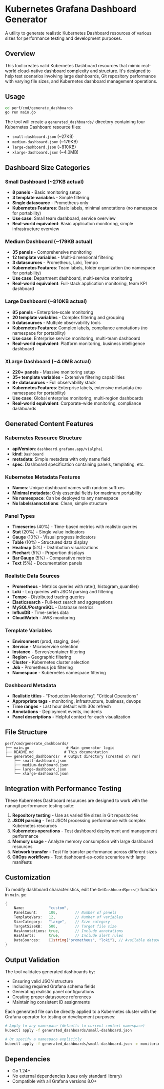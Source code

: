# Kubernetes Grafana Dashboard Generator

A utility to generate realistic Kubernetes Dashboard resources of various sizes for performance testing and development purposes.

## Overview

This tool creates valid Kubernetes Dashboard resources that mimic real-world cloud-native dashboard complexity and structure. It's designed to help test scenarios involving large dashboards, Git repository performance with varying file sizes, and Kubernetes dashboard management operations.

## Usage

```bash
cd perf/cmd/generate_dashboards
go run main.go
```

The tool will create a `generated_dashboards/` directory containing four Kubernetes Dashboard resource files:

- `small-dashboard.json` (~27KB)
- `medium-dashboard.json` (~179KB) 
- `large-dashboard.json` (~810KB)
- `xlarge-dashboard.json` (~4.0MB)

## Dashboard Size Categories

### Small Dashboard (~27KB actual)
- **8 panels** - Basic monitoring setup
- **3 template variables** - Simple filtering
- **Single datasource** - Prometheus only
- **Kubernetes Features**: Basic labels, minimal annotations (no namespace for portability)
- **Use case**: Small team dashboard, service overview
- **Real-world equivalent**: Basic application monitoring, simple infrastructure overview

### Medium Dashboard (~179KB actual)
- **35 panels** - Comprehensive monitoring
- **12 template variables** - Multi-dimensional filtering
- **3 datasources** - Prometheus, Loki, Tempo
- **Kubernetes Features**: Team labels, folder organization (no namespace for portability)
- **Use case**: Department dashboard, multi-service monitoring
- **Real-world equivalent**: Full-stack application monitoring, team KPI dashboard

### Large Dashboard (~810KB actual)
- **85 panels** - Enterprise-scale monitoring
- **20 template variables** - Complex filtering and grouping
- **5 datasources** - Multiple observability tools
- **Kubernetes Features**: Complex labels, compliance annotations (no namespace for portability)
- **Use case**: Enterprise service monitoring, multi-team dashboard
- **Real-world equivalent**: Platform monitoring, business intelligence dashboard

### XLarge Dashboard (~4.0MB actual)
- **220+ panels** - Massive monitoring setup
- **35+ template variables** - Extensive filtering capabilities
- **8+ datasources** - Full observability stack
- **Kubernetes Features**: Enterprise labels, extensive metadata (no namespace for portability)
- **Use case**: Global enterprise monitoring, multi-region dashboards
- **Real-world equivalent**: Corporate-wide monitoring, compliance dashboards

## Generated Content Features

### Kubernetes Resource Structure
- **apiVersion**: `dashboard.grafana.app/v1alpha1`
- **kind**: `Dashboard`
- **metadata**: Simple metadata with only name field
- **spec**: Dashboard specification containing panels, templating, etc.

### Kubernetes Metadata Features
- **Names**: Unique dashboard names with random suffixes
- **Minimal metadata**: Only essential fields for maximum portability
- **No namespace**: Can be deployed to any namespace
- **No labels/annotations**: Clean, simple structure

### Panel Types
- **Timeseries** (40%) - Time-based metrics with realistic queries
- **Stat** (20%) - Single value indicators  
- **Gauge** (10%) - Visual progress indicators
- **Table** (10%) - Structured data display
- **Heatmap** (5%) - Distribution visualizations
- **Piechart** (5%) - Proportion displays
- **Bar Gauge** (5%) - Comparative metrics
- **Text** (5%) - Documentation panels

### Realistic Data Sources
- **Prometheus** - Metrics queries with rate(), histogram_quantile()
- **Loki** - Log queries with JSON parsing and filtering
- **Tempo** - Distributed tracing queries
- **Elasticsearch** - Full-text search and aggregations
- **MySQL/PostgreSQL** - Database metrics
- **InfluxDB** - Time-series data
- **CloudWatch** - AWS monitoring

### Template Variables
- **Environment** (prod, staging, dev)
- **Service** - Microservice selection
- **Instance** - Server/container filtering  
- **Region** - Geographic filtering
- **Cluster** - Kubernetes cluster selection
- **Job** - Prometheus job filtering
- **Namespace** - Kubernetes namespace filtering

### Dashboard Metadata
- **Realistic titles** - "Production Monitoring", "Critical Operations"
- **Appropriate tags** - monitoring, infrastructure, business, devops
- **Time ranges** - Last hour default with 30s refresh
- **Annotations** - Deployment events, incidents
- **Panel descriptions** - Helpful context for each visualization

## File Structure

```
perf/cmd/generate_dashboards/
├── main.go                 # Main generator logic
├── README.md              # This documentation
└── generated_dashboards/  # Output directory (created on run)
    ├── small-dashboard.json
    ├── medium-dashboard.json  
    ├── large-dashboard.json
    └── xlarge-dashboard.json
```

## Integration with Performance Testing

These Kubernetes Dashboard resources are designed to work with the nanogit performance testing suite:

1. **Repository testing** - Use as varied file sizes in Git repositories
2. **JSON parsing** - Test JSON processing performance with complex Kubernetes resources
3. **Kubernetes operations** - Test dashboard deployment and management performance
4. **Memory usage** - Analyze memory consumption with large dashboard resources
5. **Network transfer** - Test file transfer performance across different sizes
6. **GitOps workflows** - Test dashboard-as-code scenarios with large manifests

## Customization

To modify dashboard characteristics, edit the `GetDashboardSpecs()` function in `main.go`:

```go
{
    Name:           "custom",
    PanelCount:     100,        // Number of panels
    TemplateVars:   12,         // Number of variables
    SizeCategory:   "large",    // Size category
    TargetSizeKB:   500,        // Target file size
    HasAnnotations: true,       // Include annotations
    HasAlerts:      true,       // Include alert rules
    DataSources:    []string{"prometheus", "loki"}, // Available datasources
}
```

## Output Validation

The tool validates generated dashboards by:
- Ensuring valid JSON structure
- Including required Grafana schema fields
- Generating realistic panel configurations
- Creating proper datasource references
- Maintaining consistent ID assignments

Each generated file can be directly applied to a Kubernetes cluster with the Grafana operator for testing or development purposes:

```bash
# Apply to any namespace (defaults to current context namespace)
kubectl apply -f generated_dashboards/small-dashboard.json

# Or specify a namespace explicitly
kubectl apply -f generated_dashboards/small-dashboard.json -n monitoring
```

## Dependencies

- Go 1.24+
- No external dependencies (uses only standard library)
- Compatible with all Grafana versions 8.0+